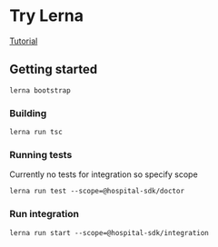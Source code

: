 # Try Lerna

[Tutorial](https://blog.logrocket.com/setting-up-monorepo-with-lerna-typescript/)

## Getting started

    lerna bootstrap

### Building

    lerna run tsc

### Running tests

Currently no tests for integration so specify scope

    lerna run test --scope=@hospital-sdk/doctor

### Run integration

    lerna run start --scope=@hospital-sdk/integration
